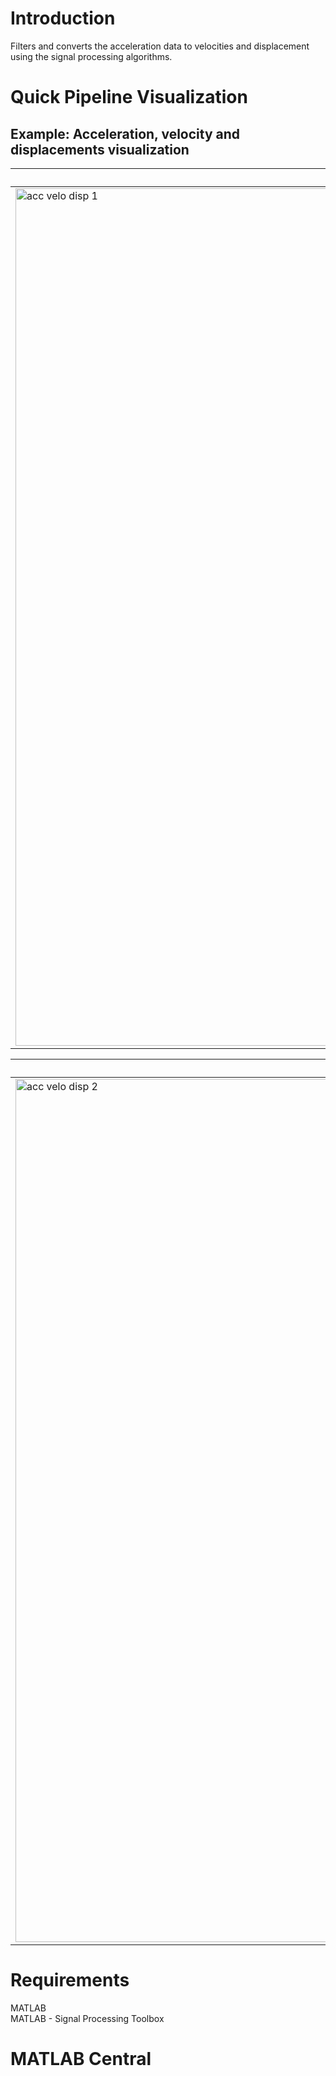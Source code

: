# Introduction
Filters and converts the acceleration data to velocities and displacement using the signal processing algorithms.

# Quick Pipeline Visualization
## Example: Acceleration, velocity and displacements visualization
| Test 1 |
| ------------- |
| <img width="1372" alt="acc velo disp 1" src="https://user-images.githubusercontent.com/28588878/127979647-c4a6a10a-d1a8-443d-958a-ab7a821b8dd3.png"> |

| Test 2 |
| ------------- |
| <img width="1381" alt="acc velo disp 2" src="https://user-images.githubusercontent.com/28588878/127979683-f0323f7f-fd69-464b-9054-6f238f448cbd.png"> |

# Requirements
MATLAB <br />
MATLAB - Signal Processing Toolbox

# MATLAB Central




